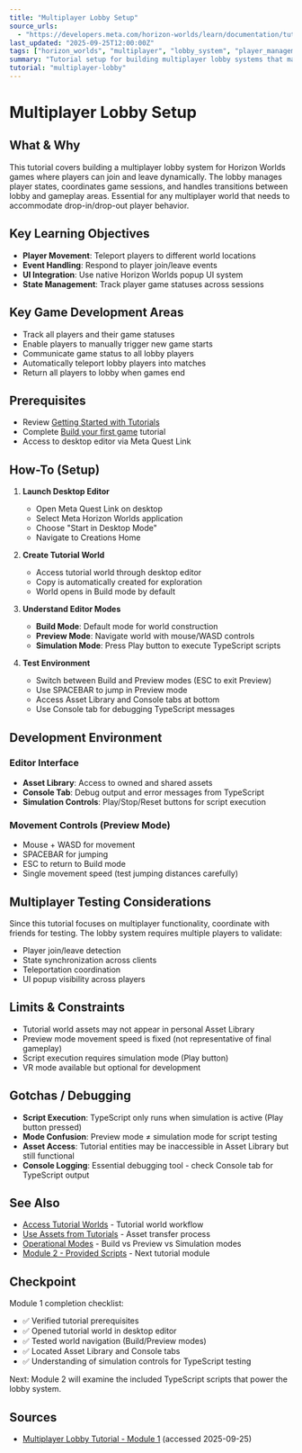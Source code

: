 ```yaml
---
title: "Multiplayer Lobby Setup"
source_urls:
  - "https://developers.meta.com/horizon-worlds/learn/documentation/tutorial-worlds/multiplayer-lobby-tutorial/module-1-setup"
last_updated: "2025-09-25T12:00:00Z"
tags: ["horizon_worlds", "multiplayer", "lobby_system", "player_management", "tutorial", "desktop_editor"]
summary: "Tutorial setup for building multiplayer lobby systems that manage drop-in/drop-out gameplay with player tracking and teleportation."
tutorial: "multiplayer-lobby"
---
```


# Multiplayer Lobby Setup

## What & Why

This tutorial covers building a multiplayer lobby system for Horizon Worlds games where players can join and leave dynamically. The lobby manages player states, coordinates game sessions, and handles transitions between lobby and gameplay areas. Essential for any multiplayer world that needs to accommodate drop-in/drop-out player behavior.

## Key Learning Objectives

- **Player Movement**: Teleport players to different world locations
- **Event Handling**: Respond to player join/leave events  
- **UI Integration**: Use native Horizon Worlds popup UI system
- **State Management**: Track player game statuses across sessions

## Key Game Development Areas

- Track all players and their game statuses
- Enable players to manually trigger new game starts
- Communicate game status to all lobby players
- Automatically teleport lobby players into matches
- Return all players to lobby when games end

## Prerequisites

- Review [Getting Started with Tutorials](https://developers.meta.com/horizon-worlds/learn/documentation/tutorial-worlds/getting-started-with-tutorials/tutorial-prerequisites)
- Complete [Build your first game](https://developers.meta.com/horizon-worlds/learn/documentation/tutorial-worlds/build-your-first-game/module-1-build-your-first-game) tutorial
- Access to desktop editor via Meta Quest Link

## How-To (Setup)

1. **Launch Desktop Editor**
   - Open Meta Quest Link on desktop
   - Select Meta Horizon Worlds application
   - Choose "Start in Desktop Mode"
   - Navigate to Creations Home

2. **Create Tutorial World**
   - Access tutorial world through desktop editor
   - Copy is automatically created for exploration
   - World opens in Build mode by default

3. **Understand Editor Modes**
   - **Build Mode**: Default mode for world construction
   - **Preview Mode**: Navigate world with mouse/WASD controls
   - **Simulation Mode**: Press Play button to execute TypeScript scripts

4. **Test Environment**
   - Switch between Build and Preview modes (ESC to exit Preview)
   - Use SPACEBAR to jump in Preview mode
   - Access Asset Library and Console tabs at bottom
   - Use Console tab for debugging TypeScript messages

## Development Environment

### Editor Interface
- **Asset Library**: Access to owned and shared assets
- **Console Tab**: Debug output and error messages from TypeScript
- **Simulation Controls**: Play/Stop/Reset buttons for script execution

### Movement Controls (Preview Mode)
- Mouse + WASD for movement
- SPACEBAR for jumping
- ESC to return to Build mode
- Single movement speed (test jumping distances carefully)

## Multiplayer Testing Considerations

Since this tutorial focuses on multiplayer functionality, coordinate with friends for testing. The lobby system requires multiple players to validate:
- Player join/leave detection
- State synchronization across clients  
- Teleportation coordination
- UI popup visibility across players

## Limits & Constraints

- Tutorial world assets may not appear in personal Asset Library
- Preview mode movement speed is fixed (not representative of final gameplay)
- Script execution requires simulation mode (Play button)
- VR mode available but optional for development

## Gotchas / Debugging

- **Script Execution**: TypeScript only runs when simulation is active (Play button pressed)
- **Mode Confusion**: Preview mode ≠ simulation mode for script testing
- **Asset Access**: Tutorial entities may be inaccessible in Asset Library but still functional
- **Console Logging**: Essential debugging tool - check Console tab for TypeScript output

## See Also

- [Access Tutorial Worlds](https://developers.meta.com/horizon-worlds/learn/documentation/tutorial-worlds/getting-started-with-tutorials/access-tutorial-worlds) - Tutorial world workflow
- [Use Assets from Tutorials](https://developers.meta.com/horizon-worlds/learn/documentation/tutorial-worlds/getting-started-with-tutorials/use-assets-from-tutorials) - Asset transfer process
- [Operational Modes](https://developers.meta.com/horizon-worlds/learn/documentation/desktop-editor/getting-started/user-interface/operational-modes) - Build vs Preview vs Simulation modes
- [Module 2 - Provided Scripts](./02-provided-scripts.md) - Next tutorial module

## Checkpoint

Module 1 completion checklist:
- ✅ Verified tutorial prerequisites  
- ✅ Opened tutorial world in desktop editor
- ✅ Tested world navigation (Build/Preview modes)
- ✅ Located Asset Library and Console tabs
- ✅ Understanding of simulation controls for TypeScript testing

Next: Module 2 will examine the included TypeScript scripts that power the lobby system.

## Sources

- [Multiplayer Lobby Tutorial - Module 1](https://developers.meta.com/horizon-worlds/learn/documentation/tutorial-worlds/multiplayer-lobby-tutorial/module-1-setup) (accessed 2025-09-25)